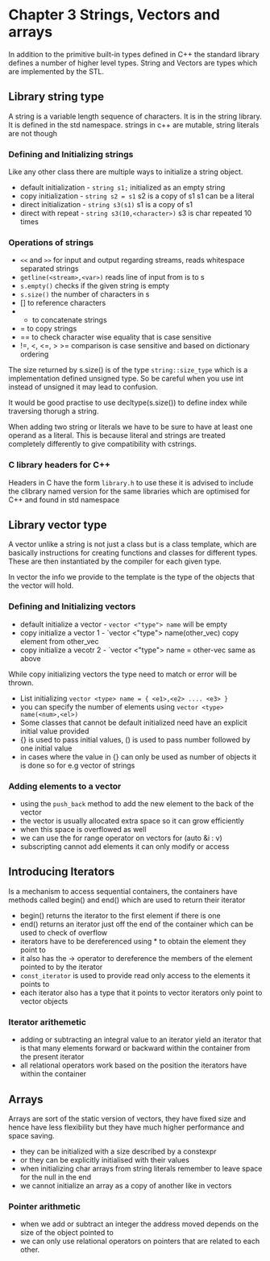 # Chapter 3 Strings, Vectors and arrays

In addition to the primitive built-in types defined in C++ the standard library defines a
number of higher level types. String and Vectors are types which are implemented by the
STL.

## Library string type

A string is a variable length sequence of characters. It is in the string library.
It is defined in the std namespace.
strings in c++ are mutable, string literals are not though

### Defining and Initializing strings

Like any other class there are multiple ways to initialize a string object.
* default initialization 	- `string s1;` initialized as an empty string
* copy initialization 		- `string s2 = s1` s2 is a copy of s1 s1 can be a literal
* direct initialization 	- `string s3(s1)` s1 is a copy of s1 
* direct with repeat		- `string s3(10,<character>)` s3 is char repeated 10 times

### Operations of strings

* `<<` and `>>` for input and output regarding streams, reads whitespace separated strings
* `getline(<stream>,<var>)` reads line of input from is to s
* `s.empty()` checks if the given string is empty
* `s.size()` the number of characters in s
* [] to reference characters
* + to concatenate strings
* = to copy strings
* == to check character wise equality that is case sensitive
* !=, <, <=, > >= comparison is case sensitive and based on dictionary ordering

The size returned by s.size() is of the type `string::size_type` which is a implementation 
defined unsigned type. So be careful when you use int instead of unsigned it may lead to 
confusion.

It would be good practise to use decltype(s.size()) to define index while traversing thorugh
a string. 

When adding two string or literals we have to be sure to have at least one operand as a 
literal. This is because literal and strings are treated completely differently to give
compatibility with cstrings.

### C library headers for C++

Headers in C have the form `library.h` to use these it is advised to include the clibrary 
named version for the same libraries which are optimised for C++ and found in std namespace

## Library vector type

A vector unlike a string is not just a class but is a class template, which are basically
instructions for creating functions and classes for different types. These are then instantiated by the compiler for each given type.

In vector the info we provide to the template is the type of the objects that the vector 
will hold.

### Defining and Initializing vectors

* default initialize a vector - `vector <"type"> name` will be empty
* copy initialize a vector 1  - `vector <"type"> name(other_vec) copy element from other_vec
* copy initialize a vecotr 2  - `vector <"type"> name = other-vec same as above

While copy initializing vectors the type need to match or error will be thrown.

* List initializing `vector <type> name = { <e1>,<e2> .... <e3> }`
* you can specify the number of elements using `vector <type> name(<num>,<el>)`
* Some classes that cannot be default initialized need have an explicit initial value provided
* {} is used to pass initial values, () is used to pass number followed by one initial value
* in cases where the value in {} can only be used as number of objects it is done so for e.g vector of strings

### Adding elements to a vector 

* using the `push_back` method to add the new element to the back of the vector
* the vector is usually allocated extra space so it can grow efficiently
* when this space is overflowed as well 
* we can use the for range operator on vectors for (auto &i : v)
* subscripting cannot add elements it can only modify or access


## Introducing Iterators

Is a mechanism to access sequential containers, the containers have methods called 
begin() and end() which are used to return their iterator 
* begin() returns the iterator to the first element if there is one
* end() returns an iterator just off the end of the container which can be used to check of overflow
* iterators have to be dereferenced using * to obtain the element they point to
* it also has the -> operator to dereference the members of the element pointed to by the iterator
* `const_iterator` is used to provide read only access to the elements it points to 
* each iterator also has a type that it points to vector <int> iterators only point to vector <int> objects

### Iterator arithemetic

* adding or subtracting an integral value to an iterator yield an iterator that is that many elements forward or backward within the container from the present iterator
* all relational operators work based on the position the iterators have within the container

## Arrays

Arrays are sort of the static version of vectors, they have fixed size and hence have less 
flexibility but they have much higher performance and space saving.
* they can be initialized with a size described by a constexpr
* or they can be explicitly initialised with their values
* when initializing char arrays from string literals remember to leave space for the null in the end
* we cannot initialize an array as a copy of another like in vectors

### Pointer arithmetic

* when we add or subtract an integer the address moved depends on the size of the object pointed to
* we can only use relational operators on pointers that are related to each other. 

